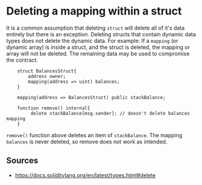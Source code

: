 # Deleting a mapping within a struct

It is a common assumption that deleting ``struct`` will delete all of it's data entirely but there is an exception. Deleting structs that contain dynamic data types does not delete the dynamic data. For example: If a ``mapping`` (or dynamic array) is inside a struct, and the struct is deleted, the mapping or array will not be deleted. The remaining data may be used to compromise the contract.

```solidity
    struct BalancesStruct{
        address owner;
        mapping(address => uint) balances;
    }

    mapping(address => BalancesStruct) public stackBalance;

    function remove() internal{
         delete stackBalance[msg.sender]; // doesn't delete balances mapping
    }
```
``remove()`` function above deletes an item of ``stackBalance``. The mapping ``balances`` is never deleted, so remove does not work as intended.


## Sources
- https://docs.soliditylang.org/en/latest/types.html#delete